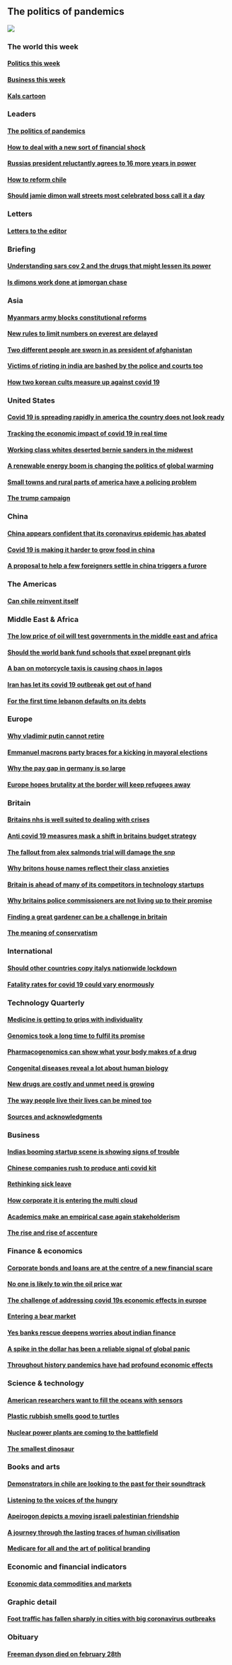 ## The politics of pandemics
![](./cover.jpg)
### The world this week
#### [Politics this week](./The%20world%20this%20week/politics-this-week.md)
#### [Business this week](./The%20world%20this%20week/business-this-week.md)
#### [Kals cartoon](./The%20world%20this%20week/kals-cartoon.md)
### Leaders
#### [The politics of pandemics](./Leaders/the-politics-of-pandemics.md)
#### [How to deal with a new sort of financial shock](./Leaders/how-to-deal-with-a-new-sort-of-financial-shock.md)
#### [Russias president reluctantly agrees to 16 more years in power](./Leaders/russias-president-reluctantly-agrees-to-16-more-years-in-power.md)
#### [How to reform chile](./Leaders/how-to-reform-chile.md)
#### [Should jamie dimon wall streets most celebrated boss call it a day](./Leaders/should-jamie-dimon-wall-streets-most-celebrated-boss-call-it-a-day.md)
### Letters
#### [Letters to the editor](./Letters/letters-to-the-editor.md)
### Briefing
#### [Understanding sars cov 2 and the drugs that might lessen its power](./Briefing/understanding-sars-cov-2-and-the-drugs-that-might-lessen-its-power.md)
#### [Is dimons work done at jpmorgan chase](./Briefing/is-dimons-work-done-at-jpmorgan-chase.md)
### Asia
#### [Myanmars army blocks constitutional reforms](./Asia/myanmars-army-blocks-constitutional-reforms.md)
#### [New rules to limit numbers on everest are delayed](./Asia/new-rules-to-limit-numbers-on-everest-are-delayed.md)
#### [Two different people are sworn in as president of afghanistan](./Asia/two-different-people-are-sworn-in-as-president-of-afghanistan.md)
#### [Victims of rioting in india are bashed by the police and courts too](./Asia/victims-of-rioting-in-india-are-bashed-by-the-police-and-courts-too.md)
#### [How two korean cults measure up against covid 19](./Asia/how-two-korean-cults-measure-up-against-covid-19.md)
### United States
#### [Covid 19 is spreading rapidly in america the country does not look ready](./United%20States/covid-19-is-spreading-rapidly-in-america-the-country-does-not-look-ready.md)
#### [Tracking the economic impact of covid 19 in real time](./United%20States/tracking-the-economic-impact-of-covid-19-in-real-time.md)
#### [Working class whites deserted bernie sanders in the midwest](./United%20States/working-class-whites-deserted-bernie-sanders-in-the-midwest.md)
#### [A renewable energy boom is changing the politics of global warming](./United%20States/a-renewable-energy-boom-is-changing-the-politics-of-global-warming.md)
#### [Small towns and rural parts of america have a policing problem](./United%20States/small-towns-and-rural-parts-of-america-have-a-policing-problem.md)
#### [The trump campaign](./United%20States/the-trump-campaign.md)
### China
#### [China appears confident that its coronavirus epidemic has abated](./China/china-appears-confident-that-its-coronavirus-epidemic-has-abated.md)
#### [Covid 19 is making it harder to grow food in china](./China/covid-19-is-making-it-harder-to-grow-food-in-china.md)
#### [A proposal to help a few foreigners settle in china triggers a furore](./China/a-proposal-to-help-a-few-foreigners-settle-in-china-triggers-a-furore.md)
### The Americas
#### [Can chile reinvent itself](./The%20Americas/can-chile-reinvent-itself.md)
### Middle East & Africa
#### [The low price of oil will test governments in the middle east and africa](./Middle%20East%20&%20Africa/the-low-price-of-oil-will-test-governments-in-the-middle-east-and-africa.md)
#### [Should the world bank fund schools that expel pregnant girls](./Middle%20East%20&%20Africa/should-the-world-bank-fund-schools-that-expel-pregnant-girls.md)
#### [A ban on motorcycle taxis is causing chaos in lagos](./Middle%20East%20&%20Africa/a-ban-on-motorcycle-taxis-is-causing-chaos-in-lagos.md)
#### [Iran has let its covid 19 outbreak get out of hand](./Middle%20East%20&%20Africa/iran-has-let-its-covid-19-outbreak-get-out-of-hand.md)
#### [For the first time lebanon defaults on its debts](./Middle%20East%20&%20Africa/for-the-first-time-lebanon-defaults-on-its-debts.md)
### Europe
#### [Why vladimir putin cannot retire](./Europe/why-vladimir-putin-cannot-retire.md)
#### [Emmanuel macrons party braces for a kicking in mayoral elections](./Europe/emmanuel-macrons-party-braces-for-a-kicking-in-mayoral-elections.md)
#### [Why the pay gap in germany is so large](./Europe/why-the-pay-gap-in-germany-is-so-large.md)
#### [Europe hopes brutality at the border will keep refugees away](./Europe/europe-hopes-brutality-at-the-border-will-keep-refugees-away.md)
### Britain
#### [Britains nhs is well suited to dealing with crises](./Britain/britains-nhs-is-well-suited-to-dealing-with-crises.md)
#### [Anti covid 19 measures mask a shift in britains budget strategy](./Britain/anti-covid-19-measures-mask-a-shift-in-britains-budget-strategy.md)
#### [The fallout from alex salmonds trial will damage the snp](./Britain/the-fallout-from-alex-salmonds-trial-will-damage-the-snp.md)
#### [Why britons house names reflect their class anxieties](./Britain/why-britons-house-names-reflect-their-class-anxieties.md)
#### [Britain is ahead of many of its competitors in technology startups](./Britain/britain-is-ahead-of-many-of-its-competitors-in-technology-startups.md)
#### [Why britains police commissioners are not living up to their promise](./Britain/why-britains-police-commissioners-are-not-living-up-to-their-promise.md)
#### [Finding a great gardener can be a challenge in britain](./Britain/finding-a-great-gardener-can-be-a-challenge-in-britain.md)
#### [The meaning of conservatism](./Britain/the-meaning-of-conservatism.md)
### International
#### [Should other countries copy italys nationwide lockdown](./International/should-other-countries-copy-italys-nationwide-lockdown.md)
#### [Fatality rates for covid 19 could vary enormously](./International/fatality-rates-for-covid-19-could-vary-enormously.md)
### Technology Quarterly
#### [Medicine is getting to grips with individuality](./Technology%20Quarterly/medicine-is-getting-to-grips-with-individuality.md)
#### [Genomics took a long time to fulfil its promise](./Technology%20Quarterly/genomics-took-a-long-time-to-fulfil-its-promise.md)
#### [Pharmacogenomics can show what your body makes of a drug](./Technology%20Quarterly/pharmacogenomics-can-show-what-your-body-makes-of-a-drug.md)
#### [Congenital diseases reveal a lot about human biology](./Technology%20Quarterly/congenital-diseases-reveal-a-lot-about-human-biology.md)
#### [New drugs are costly and unmet need is growing](./Technology%20Quarterly/new-drugs-are-costly-and-unmet-need-is-growing.md)
#### [The way people live their lives can be mined too](./Technology%20Quarterly/the-way-people-live-their-lives-can-be-mined-too.md)
#### [Sources and acknowledgments](./Technology%20Quarterly/sources-and-acknowledgments.md)
### Business
#### [Indias booming startup scene is showing signs of trouble](./Business/indias-booming-startup-scene-is-showing-signs-of-trouble.md)
#### [Chinese companies rush to produce anti covid kit](./Business/chinese-companies-rush-to-produce-anti-covid-kit.md)
#### [Rethinking sick leave](./Business/rethinking-sick-leave.md)
#### [How corporate it is entering the multi cloud](./Business/how-corporate-it-is-entering-the-multi-cloud.md)
#### [Academics make an empirical case again stakeholderism](./Business/academics-make-an-empirical-case-again-stakeholderism.md)
#### [The rise and rise of accenture](./Business/the-rise-and-rise-of-accenture.md)
### Finance & economics
#### [Corporate bonds and loans are at the centre of a new financial scare](./Finance%20&%20economics/corporate-bonds-and-loans-are-at-the-centre-of-a-new-financial-scare.md)
#### [No one is likely to win the oil price war](./Finance%20&%20economics/no-one-is-likely-to-win-the-oil-price-war.md)
#### [The challenge of addressing covid 19s economic effects in europe](./Finance%20&%20economics/the-challenge-of-addressing-covid-19s-economic-effects-in-europe.md)
#### [Entering a bear market](./Finance%20&%20economics/entering-a-bear-market.md)
#### [Yes banks rescue deepens worries about indian finance](./Finance%20&%20economics/yes-banks-rescue-deepens-worries-about-indian-finance.md)
#### [A spike in the dollar has been a reliable signal of global panic](./Finance%20&%20economics/a-spike-in-the-dollar-has-been-a-reliable-signal-of-global-panic.md)
#### [Throughout history pandemics have had profound economic effects](./Finance%20&%20economics/throughout-history-pandemics-have-had-profound-economic-effects.md)
### Science & technology
#### [American researchers want to fill the oceans with sensors](./Science%20&%20technology/american-researchers-want-to-fill-the-oceans-with-sensors.md)
#### [Plastic rubbish smells good to turtles](./Science%20&%20technology/plastic-rubbish-smells-good-to-turtles.md)
#### [Nuclear power plants are coming to the battlefield](./Science%20&%20technology/nuclear-power-plants-are-coming-to-the-battlefield.md)
#### [The smallest dinosaur](./Science%20&%20technology/the-smallest-dinosaur.md)
### Books and arts
#### [Demonstrators in chile are looking to the past for their soundtrack](./Books%20and%20arts/demonstrators-in-chile-are-looking-to-the-past-for-their-soundtrack.md)
#### [Listening to the voices of the hungry](./Books%20and%20arts/listening-to-the-voices-of-the-hungry.md)
#### [Apeirogon depicts a moving israeli palestinian friendship](./Books%20and%20arts/apeirogon-depicts-a-moving-israeli-palestinian-friendship.md)
#### [A journey through the lasting traces of human civilisation](./Books%20and%20arts/a-journey-through-the-lasting-traces-of-human-civilisation.md)
#### [Medicare for all and the art of political branding](./Books%20and%20arts/medicare-for-all-and-the-art-of-political-branding.md)
### Economic and financial indicators
#### [Economic data commodities and markets](./Economic%20and%20financial%20indicators/economic-data-commodities-and-markets.md)
### Graphic detail
#### [Foot traffic has fallen sharply in cities with big coronavirus outbreaks](./Graphic%20detail/foot-traffic-has-fallen-sharply-in-cities-with-big-coronavirus-outbreaks.md)
### Obituary
#### [Freeman dyson died on february 28th](./Obituary/freeman-dyson-died-on-february-28th.md)
